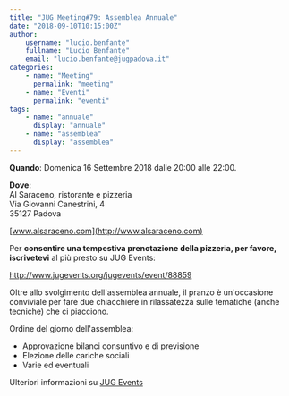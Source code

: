 ```yaml
---
title: "JUG Meeting#79: Assemblea Annuale"
date: "2018-09-10T10:15:00Z"
author:
    username: "lucio.benfante"
    fullname: "Lucio Benfante"
    email: "lucio.benfante@jugpadova.it"
categories:
    - name: "Meeting"
      permalink: "meeting"
    - name: "Eventi"
      permalink: "eventi"
tags:
    - name: "annuale"
      display: "annuale"
    - name: "assemblea"
      display: "assemblea"
---
```


**Quando**: Domenica 16 Settembre 2018 dalle 20:00 alle 22:00.

**Dove**:\
Al Saraceno, ristorante e pizzeria\
Via Giovanni Canestrini, 4\
35127 Padova

[www.alsaraceno.com](http://www.alsaraceno.com)

Per **consentire una tempestiva prenotazione della pizzeria, per favore,
iscrivetevi** al più presto su JUG Events:

<http://www.jugevents.org/jugevents/event/88859>

Oltre allo svolgimento dell'assemblea annuale, il pranzo è un'occasione
conviviale per fare due chiacchiere in rilassatezza sulle tematiche
(anche tecniche) che ci piacciono.

Ordine del giorno dell'assemblea:

-   Approvazione bilanci consuntivo e di previsione
-   Elezione delle cariche sociali
-   Varie ed eventuali

Ulteriori informazioni su [JUG
Events](http://www.jugevents.org/jugevents/event/88859)
